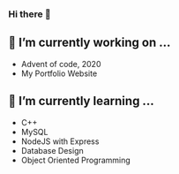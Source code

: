 ### Hi there 👋

<!--
**NagariaHussain/NagariaHussain** is a ✨ _special_ ✨ repository because its `README.md` (this file) appears on your GitHub profile.

Here are some ideas to get you started:

- 🔭 I’m currently working on ...
- 🌱 I’m currently learning ...
- 👯 I’m looking to collaborate on ...
- 🤔 I’m looking for help with ...
- 💬 Ask me about ...
- 📫 How to reach me: ...
- 😄 Pronouns: ...
- ⚡ Fun fact: ...
-->


## 🔭 I’m currently working on ...

* Advent of code, 2020
* My Portfolio Website 

## 🌱 I’m currently learning ...

* C++
* MySQL
* NodeJS with Express
* Database Design
* Object Oriented Programming

